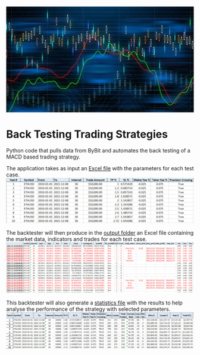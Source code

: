 ![Image](Images/trading.jpg "")

# Back Testing Trading Strategies
Python code that pulls data from ByBit and automates the back testing of a MACD based trading strategy.

The application takes as input an [Excel file](TestCases.xlsx) with the parameters for each test case. 
![Image](Images/TestCasesFile.jpg "") 

The backtester will then produce in the [output folder](BackTestingResults) an Excel file containing the market data, indicators and trades for each test case. 
![Image](Images/TradesFile.jpg "") 

This backtester will also generate a [statistics file](BackTestingResults/Statistics.xlsx) with the results to help analyse the performance of the strategy with selected parameters. 
![Image](Images/StatisticsFile.jpg "") 


